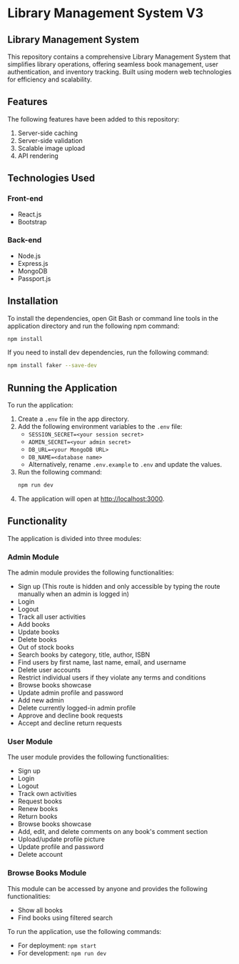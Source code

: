 # Library Management System V3
## Library Management System

This repository contains a comprehensive Library Management System that simplifies library operations, offering seamless book management, user authentication, and inventory tracking. Built using modern web technologies for efficiency and scalability.

## Features

The following features have been added to this repository:

1. Server-side caching
2. Server-side validation
3. Scalable image upload
4. API rendering

## Technologies Used

### Front-end

- React.js
- Bootstrap

### Back-end

- Node.js
- Express.js
- MongoDB
- Passport.js

## Installation

To install the dependencies, open Git Bash or command line tools in the application directory and run the following npm command:

```bash
npm install
```

If you need to install dev dependencies, run the following command:

```bash
npm install faker --save-dev
```

## Running the Application

To run the application:

1. Create a `.env` file in the app directory.
2. Add the following environment variables to the `.env` file:
    - `SESSION_SECRET=<your session secret>`
    - `ADMIN_SECRET=<your admin secret>`
    - `DB_URL=<your MongoDB URL>`
    - `DB_NAME=<database name>`
    - Alternatively, rename `.env.example` to `.env` and update the values.
3. Run the following command:
    ```bash
    npm run dev
    ```
4. The application will open at [http://localhost:3000](http://localhost:3000).

## Functionality

The application is divided into three modules:

### Admin Module

The admin module provides the following functionalities:

- Sign up (This route is hidden and only accessible by typing the route manually when an admin is logged in)
- Login
- Logout
- Track all user activities
- Add books
- Update books
- Delete books
- Out of stock books
- Search books by category, title, author, ISBN
- Find users by first name, last name, email, and username
- Delete user accounts
- Restrict individual users if they violate any terms and conditions
- Browse books showcase
- Update admin profile and password
- Add new admin
- Delete currently logged-in admin profile
- Approve and decline book requests
- Accept and decline return requests

### User Module

The user module provides the following functionalities:

- Sign up
- Login
- Logout
- Track own activities
- Request books
- Renew books
- Return books
- Browse books showcase
- Add, edit, and delete comments on any book's comment section
- Upload/update profile picture
- Update profile and password
- Delete account

### Browse Books Module

This module can be accessed by anyone and provides the following functionalities:

- Show all books
- Find books using filtered search

<!-- Open Graph Meta Tags -->
<meta property="og:title" content="Library Management System" />
<meta property="og:description" content="A comprehensive Library Management System that simplifies library operations, offering seamless book management, user authentication, and inventory tracking. Built using modern web technologies for efficiency and scalability." />
<meta property="og:url" content="https://github.com/nandhuz-coder/Library-Management-System" />
<meta property="og:image" content="https://mugshotbot.com/m/zjqQ3NIo">
<meta property="twitter:card" content="summary_large_image">

To run the application, use the following commands:

- For deployment: `npm start`
- For development: `npm run dev`

